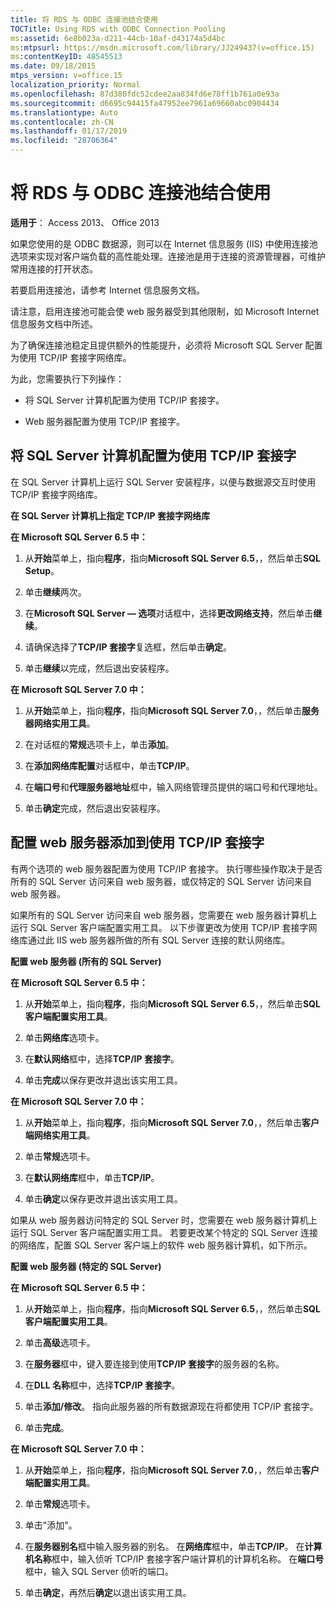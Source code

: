 ```yaml
---
title: 将 RDS 与 ODBC 连接池结合使用
TOCTitle: Using RDS with ODBC Connection Pooling
ms:assetid: 6e8b023a-d211-44cb-10af-d43174a5d4bc
ms:mtpsurl: https://msdn.microsoft.com/library/JJ249437(v=office.15)
ms:contentKeyID: 48545513
ms.date: 09/18/2015
mtps_version: v=office.15
localization_priority: Normal
ms.openlocfilehash: 87d380fdc52cdee2aa834fd6e78ff1b761a0e93a
ms.sourcegitcommit: d6695c94415fa47952ee7961a69660abc0904434
ms.translationtype: Auto
ms.contentlocale: zh-CN
ms.lasthandoff: 01/17/2019
ms.locfileid: "28706364"
---
```

# <a name="using-rds-with-odbc-connection-pooling"></a>将 RDS 与 ODBC 连接池结合使用


**适用于**： Access 2013、 Office 2013

如果您使用的是 ODBC 数据源，则可以在 Internet 信息服务 (IIS) 中使用连接池选项来实现对客户端负载的高性能处理。连接池是用于连接的资源管理器，可维护常用连接的打开状态。

若要启用连接池，请参考 Internet 信息服务文档。

请注意，启用连接池可能会使 web 服务器受到其他限制，如 Microsoft Internet 信息服务文档中所述。

为了确保连接池稳定且提供额外的性能提升，必须将 Microsoft SQL Server 配置为使用 TCP/IP 套接字网络库。

为此，您需要执行下列操作：

  - 将 SQL Server 计算机配置为使用 TCP/IP 套接字。

  - Web 服务器配置为使用 TCP/IP 套接字。

## <a name="configuring-the-sql-server-computer-to-use-tcpip-sockets"></a>将 SQL Server 计算机配置为使用 TCP/IP 套接字

在 SQL Server 计算机上运行 SQL Server 安装程序，以便与数据源交互时使用 TCP/IP 套接字网络库。

**在 SQL Server 计算机上指定 TCP/IP 套接字网络库**

**在 Microsoft SQL Server 6.5 中：**

1.  从**开始**菜单上，指向**程序**，指向**Microsoft SQL Server 6.5**，，然后单击**SQL Setup**。

2.  单击**继续**两次。

3.  在**Microsoft SQL Server — 选项**对话框中，选择**更改网络支持**，然后单击**继续**。

4.  请确保选择了**TCP/IP 套接字**复选框，然后单击**确定**。

5.  单击**继续**以完成，然后退出安装程序。

**在 Microsoft SQL Server 7.0 中：**

1.  从**开始**菜单上，指向**程序**，指向**Microsoft SQL Server 7.0**，，然后单击**服务器网络实用工具**。

2.  在对话框的**常规**选项卡上，单击**添加**。

3.  在**添加网络库配置**对话框中，单击**TCP/IP**。

4.  在**端口号**和**代理服务器地址**框中，输入网络管理员提供的端口号和代理地址。

5.  单击**确定**完成，然后退出安装程序。

## <a name="configuring-the-web-server-to-use-tcpip-sockets"></a>配置 web 服务器添加到使用 TCP/IP 套接字

有两个选项的 web 服务器配置为使用 TCP/IP 套接字。 执行哪些操作取决于是否所有的 SQL Server 访问来自 web 服务器，或仅特定的 SQL Server 访问来自 web 服务器。

如果所有的 SQL Server 访问来自 web 服务器，您需要在 web 服务器计算机上运行 SQL Server 客户端配置实用工具。 以下步骤更改为使用 TCP/IP 套接字网络库通过此 IIS web 服务器所做的所有 SQL Server 连接的默认网络库。

**配置 web 服务器 (所有的 SQL Server)**

**在 Microsoft SQL Server 6.5 中：**

1.  从**开始**菜单上，指向**程序**，指向**Microsoft SQL Server 6.5**，，然后单击**SQL 客户端配置实用工具**。

2.  单击**网络库**选项卡。

3.  在**默认网络**框中，选择**TCP/IP 套接字**。

4.  单击**完成**以保存更改并退出该实用工具。

**在 Microsoft SQL Server 7.0 中：**

1.  从**开始**菜单上，指向**程序**，指向**Microsoft SQL Server 7.0**，，然后单击**客户端网络实用工具**。

2.  单击**常规**选项卡。

3.  在**默认网络库**框中，单击**TCP/IP**。

4.  单击**确定**以保存更改并退出该实用工具。

如果从 web 服务器访问特定的 SQL Server 时，您需要在 web 服务器计算机上运行 SQL Server 客户端配置实用工具。 若要更改某个特定的 SQL Server 连接的网络库，配置 SQL Server 客户端上的软件 web 服务器计算机，如下所示。

**配置 web 服务器 (特定的 SQL Server)**

**在 Microsoft SQL Server 6.5 中：**

1.  从**开始**菜单上，指向**程序**，指向**Microsoft SQL Server 6.5**，，然后单击**SQL 客户端配置实用工具**。

2.  单击**高级**选项卡。

3.  在**服务器**框中，键入要连接到使用**TCP/IP 套接字**的服务器的名称。

4.  在**DLL 名称**框中，选择**TCP/IP 套接字**。

5.  单击**添加/修改**。 指向此服务器的所有数据源现在将都使用 TCP/IP 套接字。

6.  单击**完成**。

**在 Microsoft SQL Server 7.0 中：**

1.  从**开始**菜单上，指向**程序**，指向**Microsoft SQL Server 7.0**，，然后单击**客户端配置实用工具**。

2.  单击**常规**选项卡。

3.  单击"添加"。

4.  在**服务器别名**框中输入服务器的别名。 在**网络库**框中，单击**TCP/IP**。 在**计算机名称**框中，输入侦听 TCP/IP 套接字客户端计算机的计算机名称。 在**端口号**框中，输入 SQL Server 侦听的端口。

5.  单击**确定**，再然后**确定**以退出该实用工具。

